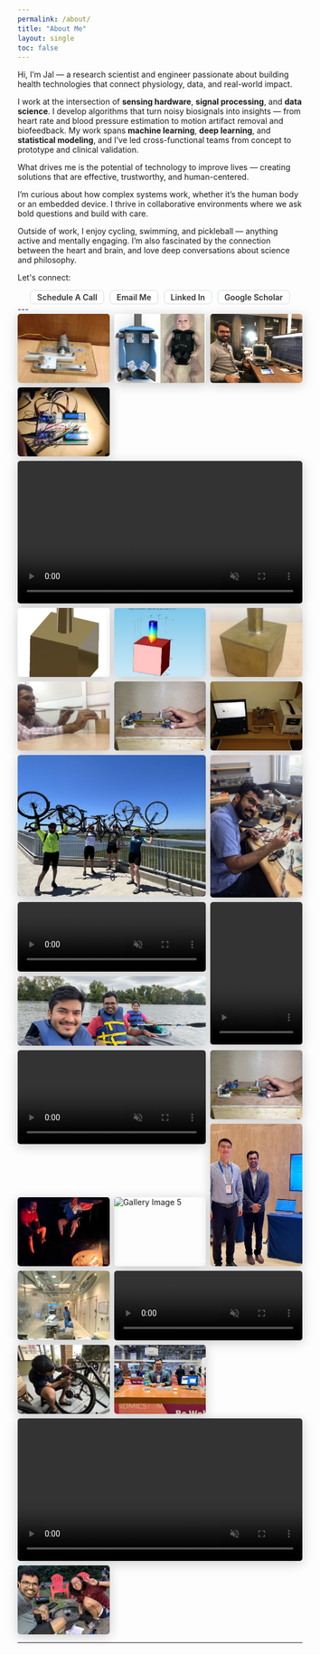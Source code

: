 ```yaml
---
permalink: /about/
title: "About Me"
layout: single
toc: false
---
```


Hi, I’m Jal — a research scientist and engineer passionate about building health technologies that connect physiology, data, and real-world impact.

I work at the intersection of <b>sensing hardware</b>, <b>signal processing</b>, and <b>data science</b>. I develop algorithms that turn noisy biosignals into insights — from heart rate and blood pressure estimation to motion artifact removal and biofeedback. My work spans <b>machine learning</b>, <b>deep learning</b>, and <b>statistical modeling</b>, and I’ve led cross-functional teams from concept to prototype and clinical validation.

What drives me is the potential of technology to improve lives — creating solutions that are effective, trustworthy, and human-centered.

I’m curious about how complex systems work, whether it’s the human body or an embedded device. I thrive in collaborative environments where we ask bold questions and build with care.

Outside of work, I enjoy cycling, swimming, and pickleball — anything active and mentally engaging. I’m also fascinated by the connection between the heart and brain, and love deep conversations about science and philosophy.

Let's connect:
<div class="about-me-links">
      <a href="https://calendly.com/jalpanchal1" class="tag">Schedule a Call</a>
      <a href="mailto:jalpanchal1+contact@gmail.com?subject=Hello!" class="tag">Email Me</a>
      <a href="https://www.linkedin.com/in/jalpanchal/" class="tag">Linked In</a>
      <a href="https://scholar.google.com/citations?user=VUb6FrQAAAAJ&hl=en" class="tag">Google Scholar</a>
</div>
---


<div class="gallery-container">
  <div class="gallery-item w-1">
      <img src="/assets/images/projects/iitm_friction_measurement_capston_setup.JPG" alt="Gallery Image 1">
  </div>
  <div class="gallery-item w-1">
    <img src="/assets/images/projects/upenn_infantsim_cad.png" alt="Gallery Image 2">
  </div>
  <div class="gallery-item w-1">
    <img src="/assets/images/jal_ecg_mm.jpg" alt="Gallery Image 3">
  </div>
  <div class="gallery-item w-1">
    <img src="/assets/images/projects/upenn_cis541_pacemaker_circuit.jpg" alt="Gallery Image 3">
  </div>
   <div class="gallery-item w-3">
    <video controls autoplay loop muted>
      <source src="/assets/videos/infantsim_openpose.mp4" type="video/mp4">
      Your browser does not support the video tag.
    </video>
  </div>
  <div class="gallery-item w-1">
      <img src="/assets/images/projects/iitk_helmholtzresonator_cad.PNG" alt="Gallery Image 1">
  </div>
  <div class="gallery-item w-1">
    <img src="/assets/images/projects/iitk_helmholtzresonator_comsol.PNG" alt="Gallery Image 2">
  </div>
  <div class="gallery-item w-1">
    <img src="/assets/images/projects/iitk_helmholtzresonator.JPG" alt="Gallery Image 3">
  </div>
  <div class="gallery-item w-1">
    <img src="/assets/images/projects/iitk_jal_helmholtsresonator_exp.JPG" alt="Gallery Image 3">
  </div>
  <div class="gallery-item w-1">
    <img src="/assets/images/projects/iitm_friction_measurement_timingbelt_setup1.JPG" alt="Gallery Image 4">
  </div>
  <div class="gallery-item w-1">
    <img src="/assets/images/projects/iitm_friction_measurement_timingbelt_setup2.JPG" alt="Gallery Image 4">
  </div>
  <div class="gallery-item rw-2">
    <img src="/assets/images/jal_cycle_atlanticcity.jpeg" alt="Gallery Image 4">
  </div>
  <div class="gallery-item r-2">
    <img src="/assets/images/jal_soldering.jpg" alt="Gallery Image 4">
  </div>
  <div class="gallery-item w-2">
    <video controls autoplay loop muted>
      <source src="/assets/videos/ppg_cleaning.mp4" type="video/mp4">
      Your browser does not support the video tag.
    </video>
  </div>
  <div class="gallery-item r-2">
    <video controls autoplay loop muted>
      <source src="/assets/videos/ces2025_pose.mp4" type="video/mp4">
      Your browser does not support the video tag.
    </video>
  </div>
  <div class="gallery-item w-2">
    <img src="/assets/images/jal_frinds_kayak.jpg" alt="Gallery Image 5">
  </div>
  <div class="gallery-item rw-2">
    <video controls autoplay loop muted>
      <source src="/assets/videos/infantsim_rhanimation.mp4" type="video/mp4">
      Your browser does not support the video tag.
    </video>
  </div>

  <div class="gallery-item w-1">
    <img src="/assets/images/projects/iitm_friction_measurement_timingbelt_setup1.JPG" alt="Gallery Image 5">
  </div>
   <div class="gallery-item r-2">
    <img src="/assets/images/jal_qualcomm_shenzhen.jpeg" alt="Gallery Image 5">
  </div>
  <div class="gallery-item w-1">
    <img src="/assets/images/jal_campfire.jpg" alt="Gallery Image 5">
  </div>
  <div class="gallery-item w-1">
    <img src="/assets/images/jal_cycle_nahant.jpeg" alt="Gallery Image 5">
  </div>
  <div class="gallery-item w-1">
    <img src="/assets/images/jal_mocktrial02_jan6.jpeg" alt="Gallery Image 5">
  </div>
  <div class="gallery-item w-2">
    <video controls autoplay loop muted>
      <source src="/assets/videos/iitk_phmr_labview.mp4" type="video/mp4">
      Your browser does not support the video tag.
    </video>
  </div>
 
  <div class="gallery-item w-1">
    <img src="/assets/images/jal_cycle_fix.jpeg" alt="Gallery Image 5">
  </div>
  <div class="gallery-item w-1">
    <img src="/assets/images/jal_ces2025_booth.jpg" alt="Gallery Image 5">
  </div>
  <div class="gallery-item w-3">
    <video controls autoplay loop muted>
      <source src="/assets/videos/modelicon_bmsce_lego_video.mp4" type="video/mp4">
      Your browser does not support the video tag.
    </video>
  </div>
  
  <div class="gallery-item w-1">
    <img src="/assets/images/jal_cycle_repair_kitchen.jpeg" alt="Gallery Image 5">
  </div>
</div>

---


<style>
.gallery-container {
  display: grid;
  grid-template-columns: repeat(3, 1fr);
  gap: 0.5rem;
  max-width: 100%;
}
.gallery-item {
  position: relative;
  overflow: visible;
}

.gallery-item img, .gallery-item video {
  width: 100%;
  border-radius: 5px;
  box-shadow: 0 4px 20px rgba(0,0,0,0.2);
  display: block;
  pointer-events: auto; /* ensure image/video accepts pointer events */
}

.gallery-item img,
.gallery-item video {
  transition: transform 0.3s ease, opacity 0.3s ease;
}

.gallery-item:hover img{
  cursor: zoom-in;
  aspect-ratio: auto  !important;
  position: absolute  !important;
  width: auto  !important;
  height: auto  !important;
  max-width: 500px  !important;
  max-height: none  !important;
  object-fit: contain  !important;
  transform: scale(1.5);
  z-index: 100;
  background: white;
  box-shadow: 0 8px 30px rgba(0, 0, 0, 0.3);

}
.gallery-item:hover video {
  ursor: zoom-in;
  aspect-ratio: auto  !important;
  position: absolute  !important;
  width: auto  !important;
  height: auto  !important;
  max-width: 500px  !important;
  max-height: none  !important;
  object-fit: contain  !important;
  transform: scale(1.5);
  z-index: 100;
  background: white;
  box-shadow: 0 8px 30px rgba(0, 0, 0, 0.3);
}

.gallery-item.w-1 {
  grid-column: span 1;
}

.gallery-item.w-1 img {
    aspect-ratio: 4 / 3;
  object-fit: cover;
}

.gallery-item.w-2 img,
.gallery-item.w-2 video{
    aspect-ratio: 8/2.95;
  object-fit: cover;
}


.gallery-item.r-2 img,
.gallery-item.r-2 video{
    aspect-ratio: 2/3.1;
  object-fit: cover;
}

.gallery-item.w-2 {
  grid-column: span 2;
}

.gallery-item.w-3 {
  grid-column: span 3;
}

.gallery-item.r-2 {
  grid-row: span 2;
}
.gallery-item.rw-2 {
  grid-row: span 2;
  grid-column: span 2;
}

@media (max-width: 768px) {
  .gallery-container {
    grid-template-columns: repeat(2, 1fr);
  }

  .gallery-item.w-1 {
    grid-column: span 1;
  }

  .gallery-item.w-2 {
    grid-column: span 2;
  }

  .gallery-item.w-3 {
    grid-column: span 2;
  }
}

@media (max-width: 480px) {
  .gallery-container {
    grid-template-columns: 1fr 1fr;
  }

  .gallery-item.w-1 {
    grid-column: span 1;
  }

  .gallery-item.w-2 {
    grid-column: span 2;
  }

  .gallery-item.w-3 {
    grid-column: span 2;
  }
}

.about-me-links {
  display: flex;
  flex-wrap: wrap;
  gap: 10px;
  justify-content: center;
  z-index: 2;
  opacity: 1;
  
  .tag {
    background-color: #ffffff;
    color: #333333;
    padding: 0.2em 0.8em;
    border-radius: 7px;
    font-size: 1em;
    font-weight: 600;
    text-transform: capitalize;
    cursor: pointer;
    border: 1px solid #d2dbe1;
    transition: background-color 0.3s, color 0.3s, border-color 0.3s;
    text-decoration: none;

    &:hover {
      background-color: #6a6b6d;
      border-color: #bbc4cb;
      color : #ffffff;
      text-decoration: none;
    }

    &.active {
      background-color: #444;
      color: #ffffff;
      border-color: #444;
      box-shadow: 0 2px 8px rgba(0, 0, 0, 0.15);
    }
  }
}

</style>
